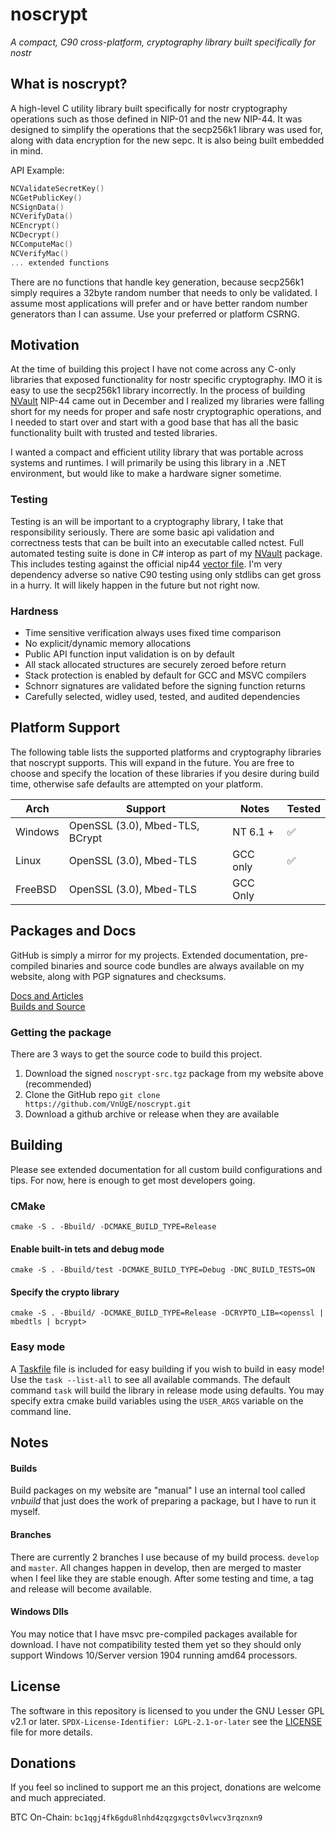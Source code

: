 ﻿# noscrypt
*A compact, C90 cross-platform, cryptography library built specifically for nostr*

## What is noscrypt?
A high-level C utility library built specifically for nostr cryptography operations such as those defined in NIP-01 and the new NIP-44. It was designed to simplify the operations that the secp256k1 library was used for, along with data encryption for the new sepc. It is also being built embedded in mind.  

API Example:
```C
NCValidateSecretKey()
NCGetPublicKey()
NCSignData()
NCVerifyData()
NCEncrypt()
NCDecrypt()
NCComputeMac()
NCVerifyMac()
... extended functions
```

There are no functions that handle key generation, because secp256k1 simply requires a 32byte random number that needs to only be validated. I assume most applications will prefer and or have better random number generators than I can assume. Use your preferred or platform CSRNG.  

## Motivation
At the time of building this project I have not come across any C-only libraries that exposed functionality for nostr specific cryptography. IMO it is easy to use the secp256k1 library incorrectly. In the process of building [NVault](https://github.com/VnUgE/NVault) NIP-44 came out in December and I realized my libraries were falling short for my needs for proper and safe nostr cryptographic operations, and I needed to start over and start with a good base that has all the basic  functionality built with trusted and tested libraries.  

I wanted a compact and efficient utility library that was portable across systems and runtimes. I will primarily be using this library in a .NET environment, but would like to make a hardware signer sometime. 

### Testing
Testing is an will be important to a cryptography library, I take that responsibility seriously. There are some basic api validation and correctness tests that can be built into an executable called nctest. Full automated testing suite is done in C# interop as part of my [NVault](https://github.com/vnuge/nvault) package. This includes testing against the official nip44 [vector file](https://github.com/paulmillr/nip44/blob/main/nip44.vectors.json). I'm very dependency adverse so native C90 testing using only stdlibs can get gross in a hurry. It will likely happen in the future but not right now. 

### Hardness
- Time sensitive verification always uses fixed time comparison
- No explicit/dynamic memory allocations
- Public API function input validation is on by default
- All stack allocated structures are securely zeroed before return
- Stack protection is enabled by default for GCC and MSVC compilers
- Schnorr signatures are validated before the signing function returns
- Carefully selected, widley used, tested, and audited dependencies


## Platform Support
The following table lists the supported platforms and cryptography libraries that noscrypt supports. This will expand in the future. You are free to choose and specify the location of these libraries if you desire during build time, otherwise safe defaults are attempted on your platform.

| Arch | Support | Notes | Tested |
| ----- | ---------- | ------- | ------- |
| Windows | OpenSSL (3.0), Mbed-TLS, BCrypt | NT 6.1 + | ✅ |
| Linux   | OpenSSL (3.0), Mbed-TLS         | GCC only | ✅ |
| FreeBSD | OpenSSL (3.0), Mbed-TLS         | GCC Only |    |


## Packages and Docs
GitHub is simply a mirror for my projects. Extended documentation, pre-compiled binaries and source code bundles are always available on my website, along with PGP signatures and checksums.    

[Docs and Articles](https://www.vaughnnugent.com/resources/software/articles?tags=docs,_noscrypt)  
[Builds and Source](https://www.vaughnnugent.com/resources/software/modules/noscrypt)  

### Getting the package
There are 3 ways to get the source code to build this project.  
1. Download the signed `noscrypt-src.tgz` package from my website above (recommended)
2. Clone the GitHub repo `git clone https://github.com/VnUgE/noscrypt.git`  
3. Download a github archive or release when they are available  

## Building
Please see extended documentation for all custom build configurations and tips. For now, here is enough to get most developers going. 

### CMake
```shell
cmake -S . -Bbuild/ -DCMAKE_BUILD_TYPE=Release
```

#### Enable built-in tets and debug mode
```shell
cmake -S . -Bbuild/test -DCMAKE_BUILD_TYPE=Debug -DNC_BUILD_TESTS=ON
```

#### Specify the crypto library
```shell
cmake -S . -Bbuild/ -DCMAKE_BUILD_TYPE=Release -DCRYPTO_LIB=<openssl | mbedtls | bcrypt>
```

### Easy mode
A [Taskfile](https://taskfile.dev) file is included for easy building if you wish to build in easy mode! Use the `task --list-all` to see all available commands. The default command `task` will build the library in release mode using defaults. You may specify extra cmake build variables using the `USER_ARGS` variable on the command line.

## Notes
#### Builds
Build packages on my website are "manual" I use an internal tool called *vnbuild* that just does the work of preparing a package, but I have to run it myself.  

#### Branches
There are currently 2 branches I use because of my build process. `develop` and `master`. All changes happen in develop, then are merged to master when I feel like they are stable enough. After some testing and time, a tag and release will become available.   

#### Windows Dlls
You may notice that I have msvc pre-compiled packages available for download. I have not compatibility tested them yet so they should only support Windows 10/Server version 1904 running amd64 processors. 

## License
The software in this repository is licensed to you under the GNU Lesser GPL v2.1 or later. `SPDX-License-Identifier: LGPL-2.1-or-later` see the [LICENSE](LICENSE) file for more details.    

## Donations
If you feel so inclined to support me an this project, donations are welcome and much appreciated.   

BTC On-Chain: ``bc1qgj4fk6gdu8lnhd4zqzgxgcts0vlwcv3rqznxn9``  

